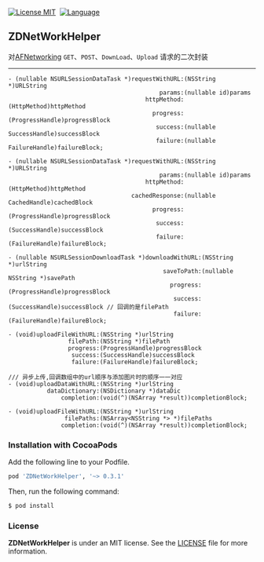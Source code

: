 [![License MIT](https://img.shields.io/badge/license-MIT-green.svg?style=flat)](https://github.com/faimin/ZDAFNetWorkHelper/blob/master/LICENSE)&nbsp;
[![Language](http://img.shields.io/badge/language-objc-brightgreen.svg?style=flat
)](https://developer.apple.com/library/mac/documentation/Cocoa/Conceptual/ProgrammingWithObjectiveC/Introduction/Introduction.html)&nbsp;
## ZDNetWorkHelper
对[AFNetworking](https://github.com/AFNetworking/AFNetworking) `GET`、`POST`、`DownLoad`、`Upload` 请求的二次封装

-------

```objc
- (nullable NSURLSessionDataTask *)requestWithURL:(NSString *)URLString
                                           params:(nullable id)params
                                       httpMethod:(HttpMethod)httpMethod
                                         progress:(ProgressHandle)progressBlock
                                          success:(nullable SuccessHandle)successBlock
                                          failure:(nullable FailureHandle)failureBlock;

- (nullable NSURLSessionDataTask *)requestWithURL:(NSString *)URLString
                                           params:(nullable id)params
                                       httpMethod:(HttpMethod)httpMethod
                                   cachedResponse:(nullable CachedHandle)cachedBlock
                                         progress:(ProgressHandle)progressBlock
                                          success:(SuccessHandle)successBlock
                                          failure:(FailureHandle)failureBlock;

- (nullable NSURLSessionDownloadTask *)downloadWithURL:(NSString *)urlString
                                            saveToPath:(nullable NSString *)savePath
                                              progress:(ProgressHandle)progressBlock
                                               success:(SuccessHandle)successBlock // 回调的是filePath
                                               failure:(FailureHandle)failureBlock;

- (void)uploadFileWithURL:(NSString *)urlString
                 filePath:(NSString *)filePath
                 progress:(ProgressHandle)progressBlock
                  success:(SuccessHandle)successBlock
                  failure:(FailureHandle)failureBlock;

/// 异步上传,回调数组中的url顺序与添加图片时的顺序一一对应
- (void)uploadDataWithURL:(NSString *)urlString
           dataDictionary:(NSDictionary *)dataDic
               completion:(void(^)(NSArray *result))completionBlock;

- (void)uploadFileWithURL:(NSString *)urlString
                filePaths:(NSArray<NSString *> *)filePaths
               completion:(void(^)(NSArray *result))completionBlock;                                         
```

### Installation with CocoaPods
Add the following line to your Podfile.

```ruby
pod 'ZDNetWorkHelper', '~> 0.3.1'
```
Then, run the following command:

```ruby
$ pod install
```
### License
**ZDNetWorkHelper** is under an MIT license. See the [LICENSE](https://github.com/faimin/ZDNetWorkHelper/blob/master/LICENSE) file for more information.

